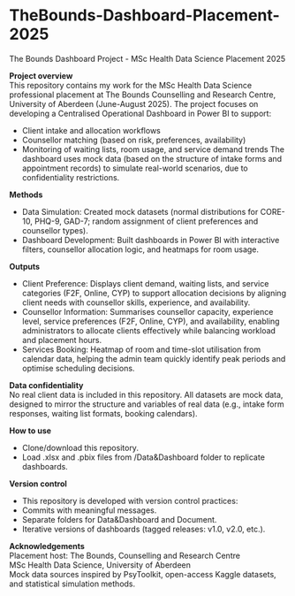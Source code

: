# TheBounds-Dashboard-Placement-2025

The Bounds Dashboard Project - MSc Health Data Science Placement 2025
  
**Project overview**  
This repository contains my work for the MSc Health Data Science professional placement at The Bounds Counselling and Research Centre, University of Aberdeen (June-August 2025).
The project focuses on developing a Centralised Operational Dashboard in Power BI to support:
- Client intake and allocation workflows
- Counsellor matching (based on risk, preferences, availability)
- Monitoring of waiting lists, room usage, and service demand trends
The dashboard uses mock data (based on the structure of intake forms and appointment records) to simulate real-world scenarios, due to confidentiality restrictions.
  
**Methods**
- Data Simulation: Created mock datasets (normal distributions for CORE-10, PHQ-9, GAD-7; random assignment of client preferences and counsellor types).
- Dashboard Development: Built dashboards in Power BI with interactive filters, counsellor allocation logic, and heatmaps for room usage.
  
**Outputs**
- Client Preference: Displays client demand, waiting lists, and service categories (F2F, Online, CYP) to support allocation decisions by aligning client needs with counsellor skills, experience, and availability.
- Counsellor Information: Summarises counsellor capacity, experience level, service preferences (F2F, Online, CYP), and availability, enabling administrators to allocate clients effectively while balancing workload and placement hours.
- Services Booking: Heatmap of room and time-slot utilisation from calendar data, helping the admin team quickly identify peak periods and optimise scheduling decisions.
  
**Data confidentiality**  
No real client data is included in this repository.
All datasets are mock data, designed to mirror the structure and variables of real data (e.g., intake form responses, waiting list formats, booking calendars).
  
**How to use**
- Clone/download this repository.
- Load .xlsx and .pbix files from /Data&Dashboard folder to replicate dashboards.
  
**Version control**
- This repository is developed with version control practices:
- Commits with meaningful messages.
- Separate folders for Data&Dashboard and Document.
- Iterative versions of dashboards (tagged releases: v1.0, v2.0, etc.).
  
**Acknowledgements**  
Placement host: The Bounds, Counselling and Research Centre  
MSc Health Data Science, University of Aberdeen  
Mock data sources inspired by PsyToolkit, open-access Kaggle datasets, and statistical simulation methods.
